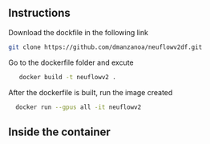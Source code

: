 ## Instructions
Download the dockfile in the following link
```bash
git clone https://github.com/dmanzanoa/neuflowv2df.git
```

Go to the dockerfile folder and excute

```bash
   docker build -t neuflowv2 .
```
After the dockerfile is built, run the image created

```bash
  docker run --gpus all -it neuflowv2
```

## Inside the container

